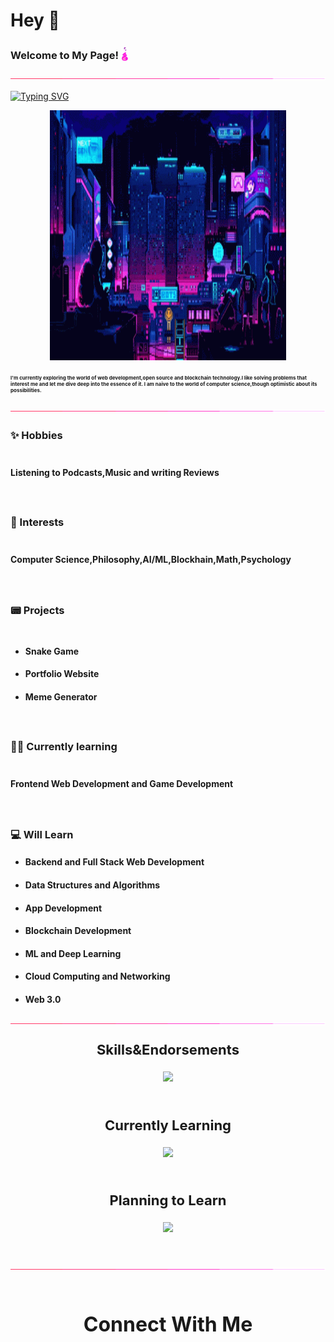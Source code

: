 <link rel="stylesheet" type="text/css" href="style.css">

# **Hey** 👋

### **Welcome to My Page!** <img src="assets/flame.gif" style="position: relative;top:2.4px;" width="12" height="22">
![border-seperator](assets/borderseparator.gif)


[![Typing SVG](https://readme-typing-svg.demolab.com?font=Fira+Code&duration=2500&pause=1000&color=34F7EB&width=1000&lines=I'm+Shiva%2Ca+tech+and+philosophy+enthusiast!+You+can+call+me+a+hormonal+cauldron+%3AD)](https://git.io/typing-svg)

<p align="center"><img src="assets/pxn.gif" style="display : block;margin : auto;" width="75%" height="400"></p>


### <p style="font-size:8px;">I'm currently exploring the world of web development,open source and blockchain technology.I like solving problems that interest me and let me dive deep into the essence of it. I am naive to the world of computer science,though optimistic about its possibilities.</p>

![border-seperator](assets/borderseparator.gif)

### **✨ Hobbies**
<div style="height: 5px;"></div>

#### Listening to Podcasts,Music and writing Reviews
<div style="height: 20px;"></div>

### **💖 Interests**
<div style="height: 5px;"></div>

#### Computer Science,Philosophy,AI/ML,Blockhain,Math,Psychology
<div style="height: 20px;"></div>

### **📟 Projects**
<div style="height: 5px;"></div>

* #### Snake Game
* #### Portfolio Website
* #### Meme Generator
<div style="height: 20px;"></div>

### **👨‍💻️ Currently learning**
<div style="height: 5px;"></div>

#### Frontend Web Development and Game Development
<div style="height: 20px;"></div>

### **💻 Will Learn**
* #### Backend and Full Stack Web Development
* #### Data Structures and Algorithms
* #### App Development
* #### Blockchain Development
* #### ML and Deep Learning
* #### Cloud Computing and Networking
* #### Web 3.0

![border](assets/borderseparator.gif)

### <div align="center"><p align="center"><p style="text-align : center; font-weight:200px; font-size:22px;">**Skills&Endorsements**</p></p></div>
<p align="center">
  <a href="https://skillicons.dev">
    <img src="https://skillicons.dev/icons?i=c,cpp,js,react,python,java,html,css,arduino,git,github,vscode,vim,linux,gcp,replit,figma,ps,ae,pr&perline=10" />
  </a>
</p>

![]()
### <div align="center"><p align="center"><p style="text-align : center; font-weight:200px; font-size:22px;">**Currently Learning**</p></p></div>
<p align="center">
  <a href="https://skillicons.dev">
    <img src="https://skillicons.dev/icons?i=unity,neovim,nodejs,matlab,heroku,bootstrap,wordpress,markdown" />
  </a>
</p>

![]()
### <div align="center"><p align="center"><p style="text-align : center; font-weight:200px; font-size:22px;">**Planning to Learn**</p></p></div>
<p align="center">
  <a href="https://skillicons.dev">
    <img src="https://skillicons.dev/icons?i=svelte,vue,angular,kotlin,blender,eclipse,firebase,flutter,php,mysql,postgresql,django,flask,mongodb,blockchain,docker,electron,kubernetes,ipfs,graphql,swift,solidity,ruby,rust,redis,tailwind,jquery,nextjs,dart" />
  </a>
</p>

![]()

![border](assets/borderseparator.gif)

![]()

## <div align="center"><p style="text-align:center; font-size:32px; font-weight:400px">**Connect With Me**</p></div>
<!--
**Shiva953/Shiva953** is a ✨ _special_ ✨ repository because its `README.md` (this file) appears on your GitHub profile.

Here are some ideas to get you started:

- 🔭 I’m currently working on ...
- 🌱 I’m currently learning ...
- 👯 I’m looking to collaborate on ...
- 🤔 I’m looking for help with ...
- 💬 Ask me about ...
- 📫 How to reach me: ...
- 😄 Pronouns: ...
- ⚡ Fun fact: ...
-->
